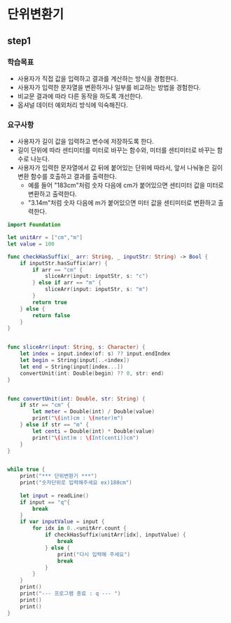#  단위변환기

## step1

### 학습목표

- 사용자가 직접 값을 입력하고 결과를 계산하는 방식을 경험한다.
- 사용자가 입력한 문자열을 변환하거나 일부를 비교하는 방법을 경험한다.
- 비교문 결과에 따라 다른 동작을 하도록 개선한다.
- 옵셔널 데이터 예외처리 방식에 익숙해진다.

### 요구사항

- 사용자가 길이 값을 입력하고 변수에 저장하도록 한다.
- 길이 단위에 따라 센티미터를 미터로 바꾸는 함수와, 미터를 센티미터로 바꾸는 함수로 나눈다.
- 사용자가 입력한 문자열에서 값 뒤에 붙어있는 단위에 따라서, 앞서 나눠놓은 길이 변환 함수를 호출하고 결과를 출력한다.
  - 예를 들어 "183cm"처럼 숫자 다음에 cm가 붙어있으면 센티미터 값을 미터로 변환하고 출력한다.
  - "3.14m"처럼 숫자 다음에 m가 붙어있으면 미터 값을 센티미터로 변환하고 출력한다.



```swift
import Foundation

let unitArr = ["cm","m"]
let value = 100

func checkHasSuffix(_ arr: String, _ inputStr: String) -> Bool {
    if inputStr.hasSuffix(arr) {
        if arr == "cm" {
            sliceArr(input: inputStr, s: "c")
        } else if arr == "m" {
            sliceArr(input: inputStr, s: "m")
        }
        return true
    } else {
        return false
    }
}


func sliceArr(input: String, s: Character) {
    let index = input.index(of: s) ?? input.endIndex
    let begin = String(input[..<index])
    let end = String(input[index...])
    convertUnit(int: Double(begin) ?? 0, str: end)
}


func convertUnit(int: Double, str: String) {
    if str == "cm" {
        let meter = Double(int) / Double(value)
        print("\(int)cm : \(meter)m")
    } else if str == "m" {
        let centi = Double(int) * Double(value)
        print("\(int)m : \(Int(centi))cm")
    }
}


while true {
    print("*** 단위변환기 ***")
    print("숫자단위로 입력해주세요 ex)180cm")
    
    let input = readLine()
    if input == "q"{
        break
    }
    if var inputValue = input {
        for idx in 0..<unitArr.count {
            if checkHasSuffix(unitArr[idx], inputValue) {
                break
            } else {
                print("다시 입력해 주세요")
                break
            }
        }
    }
    print()
    print("--- 프로그램 종료 : q --- ")
    print()
    print()
}

```


